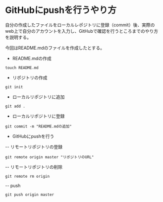 # GitHubにpushを行うやり方  

自分の作成したファイルをローカルレポジトリに登録（commit）後、実際のweb上で自分のアカウントを入力し、GitHubで確認を行うところまでのやり方を説明する。  

今回はREADME.mdのファイルを作成したとする。
* README.mdの作成  

```ruby:terminal  
touch README.md  
```  
* リポジトリの作成

```ruby:terminal  
git init  
```  
* ローカルリポジトリに追加  

```ruby:terminal  
git add .  
```  

* ローカルリポジトリに登録  

```ruby:terminal  
git commit -m "README.mdの追加"  
```  

* GitHubにpushを行う  

-- リモートリポジトリの登録    

```ruby:terminal  
git remote origin master "リポジトリのURL"  
```  

-- リモートリポジトリの削除  

```ruby:terminal  
git remote rm origin  
```

-- push  

```ruby:terminal  
git push origin master   
```  

